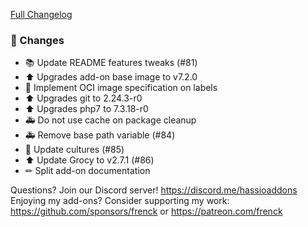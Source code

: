 [Full Changelog][changelog]

### 🔨 Changes

- 📚 Update README features tweaks (#81)
- ⬆ Upgrades add-on base image to v7.2.0
- 🔨 Implement OCI image specification on labels
- ⬆ Upgrades git to 2.24.3-r0
- ⬆ Upgrades php7 to 7.3.18-r0
- 🚑 Do not use cache on package cleanup
- 🚑 Remove base path variable (#84)
- 🔨 Update cultures (#85)
- ⬆ Update Grocy to v2.7.1 (#86)
- ✏ Split add-on documentation

[changelog]: https://github.com/hassio-addons/addon-grocy/compare/v0.7.1...v0.8.0

Questions? Join our Discord server! https://discord.me/hassioaddons
Enjoying my add-ons? Consider supporting my work:
https://github.com/sponsors/frenck or https://patreon.com/frenck